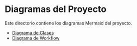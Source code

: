 # Diagramas del Proyecto

Este directorio contiene los diagramas Mermaid del proyecto.

- [Diagrama de Clases](diagrama-clases.md)
- [Diagrama de Workflow](diagrama-workflow.md)